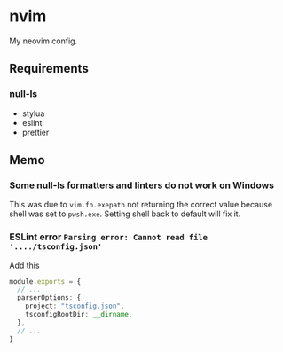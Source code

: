 # nvim
My neovim config.

## Requirements
### null-ls
- stylua
- eslint
- prettier

## Memo
### Some null-ls formatters and linters do not work on Windows
This was due to `vim.fn.exepath` not returning the correct value because shell was set to `pwsh.exe`.
Setting shell back to default will fix it.

### ESLint error `Parsing error: Cannot read file '..../tsconfig.json'`

Add this
```typescript
module.exports = {
  // ...
  parserOptions: {
    project: "tsconfig.json",
    tsconfigRootDir: __dirname,
  },
  // ...
}
```
